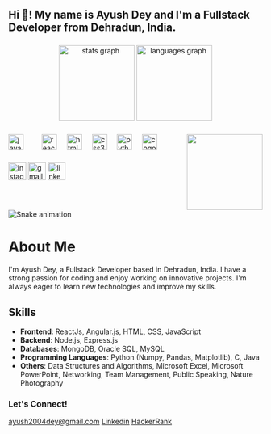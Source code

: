 <h2 align="left">Hi 👋! My name is Ayush Dey and I'm a Fullstack Developer from Dehradun, India.</h2>

###

<div align="center">
  <img src="https://github-readme-stats.vercel.app/api?username=adx04&hide_title=false&hide_rank=false&show_icons=true&include_all_commits=true&count_private=true&disable_animations=false&theme=dracula&locale=en&hide_border=false" height="150" alt="stats graph"  />
  <img src="https://github-readme-stats.vercel.app/api/top-langs?username=yourusername&locale=en&hide_title=false&layout=compact&card_width=320&langs_count=5&theme=dracula&hide_border=false" height="150" alt="languages graph"  />
</div>

###

<img align="right" height="150" src="https://media1.tenor.com/m/X3jJ_r78JlcAAAAC/bobs-burger-tina-belcher.gif"  />

###

<div align="left">
  <img src="https://cdn.jsdelivr.net/gh/devicons/devicon/icons/javascript/javascript-original.svg" height="30" alt="javascript logo"  />
  <img width="12" />
  <img width="12" />
  <img src="https://cdn.jsdelivr.net/gh/devicons/devicon/icons/react/react-original.svg" height="30" alt="react logo"  />
  <img width="12" />
  <img src="https://cdn.jsdelivr.net/gh/devicons/devicon/icons/html5/html5-original.svg" height="30" alt="html5 logo"  />
  <img width="12" />
  <img src="https://cdn.jsdelivr.net/gh/devicons/devicon/icons/css3/css3-original.svg" height="30" alt="css3 logo"  />
  <img width="12" />
  <img src="https://cdn.jsdelivr.net/gh/devicons/devicon/icons/python/python-original.svg" height="30" alt="python logo"  />
  <img width="12" />
  <img src="https://cdn.jsdelivr.net/gh/devicons/devicon/icons/c/csharp-original.svg" height="30" alt="c ogo"  />
</div>

###

<div align="left">
  <img src="https://img.shields.io/static/v1?message=Instagram&logo=instagram&label=&color=E4405F&logoColor=white&labelColor=&style=for-the-badge" height="35" alt="instagram logo"  />
  <img src="https://img.shields.io/static/v1?message=Gmail&logo=gmail&label=&color=D14836&logoColor=white&labelColor=&style=for-the-badge" height="35" alt="gmail logo"  />
  <img src="https://img.shields.io/static/v1?message=LinkedIn&logo=linkedin&label=&color=0077B5&logoColor=white&labelColor=&style=for-the-badge" height="35" alt="linkedin logo"  />
</div>

###

<br clear="both">

<img src="https://raw.githubusercontent.com/maurodesouza/maurodesouza/output/snake.svg" alt="Snake animation" />

###

# About Me

I'm Ayush Dey, a Fullstack Developer based in Dehradun, India. I have a strong passion for coding and enjoy working on innovative projects. I'm always eager to learn new technologies and improve my skills.

## Skills

- **Frontend**: ReactJs, Angular.js, HTML, CSS, JavaScript
- **Backend**: Node.js, Express.js
- **Databases**: MongoDB, Oracle SQL, MySQL
- **Programming Languages**: Python (Numpy, Pandas, Matplotlib), C, Java
- **Others**: Data Structures and Algorithms, Microsoft Excel, Microsoft PowerPoint, Networking, Team Management, Public Speaking, Nature Photography

### Let's Connect!

[ayush2004dey@gmail.com](mailto:ayush2004dey@gmail.com)
[Linkedin](https://www.linkedin.com/in/ayush-dey-36919825a/) 
[HackerRank](https://www.hackerrank.com/profile/adx04)


